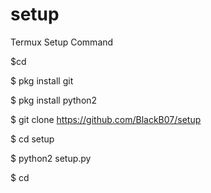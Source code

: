 # setup
Termux Setup Command

$cd

$ pkg install git

$ pkg install python2

$ git clone https://github.com/BlackB07/setup

$ cd setup

$ python2 setup.py

$ cd
